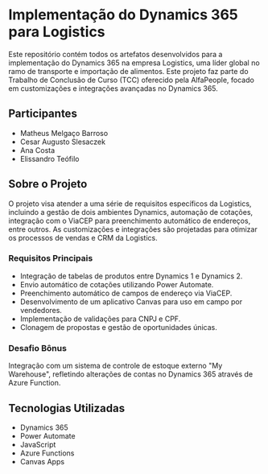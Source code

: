 # Implementação do Dynamics 365 para Logistics

Este repositório contém todos os artefatos desenvolvidos para a implementação do Dynamics 365 na empresa Logistics, uma líder global no ramo de transporte e importação de alimentos. Este projeto faz parte do Trabalho de Conclusão de Curso (TCC) oferecido pela AlfaPeople, focado em customizações e integrações avançadas no Dynamics 365.

## Participantes

- Matheus Melgaço Barroso
- Cesar Augusto Slesaczek
- Ana Costa
- Elissandro Teófilo

## Sobre o Projeto

O projeto visa atender a uma série de requisitos específicos da Logistics, incluindo a gestão de dois ambientes Dynamics, automação de cotações, integração com o ViaCEP para preenchimento automático de endereços, entre outros. As customizações e integrações são projetadas para otimizar os processos de vendas e CRM da Logistics.

### Requisitos Principais

- Integração de tabelas de produtos entre Dynamics 1 e Dynamics 2.
- Envio automático de cotações utilizando Power Automate.
- Preenchimento automático de campos de endereço via ViaCEP.
- Desenvolvimento de um aplicativo Canvas para uso em campo por vendedores.
- Implementação de validações para CNPJ e CPF.
- Clonagem de propostas e gestão de oportunidades únicas.

### Desafio Bônus

Integração com um sistema de controle de estoque externo "My Warehouse", refletindo alterações de contas no Dynamics 365 através de Azure Function.

## Tecnologias Utilizadas

- Dynamics 365 
- Power Automate
- JavaScript
- Azure Functions
- Canvas Apps
